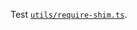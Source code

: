 Test [`utils/require-shim.ts`](https://github.com/brillout/vite-plugin-ssr/blob/88a05ef4888d0df28a370d0ca0460bf8036aadf0/vite-plugin-ssr/utils/require-shim.ts).
